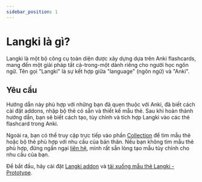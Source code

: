 ```yaml
---
sidebar_position: 1
---
```


# Langki là gì?

Langki là một bộ công cụ toàn diện được xây dựng dựa trên Anki flashcards, mang đến một giải pháp tất cả-trong-một dành riêng cho người học ngôn ngữ. Tên gọi "Langki" là sự kết hợp giữa "language" (ngôn ngữ) và "Anki".

## Yêu cầu

Hướng dẫn này phù hợp với những bạn đã quen thuộc với Anki, đã biết cách cài đặt addons, nhập bộ thẻ có sẵn và thiết kế mẫu thẻ. Sau khi hoàn thành hướng dẫn, bạn sẽ biết cách tạo, tùy chỉnh và tích hợp Langki vào các thẻ flashcard trong Anki.

Ngoài ra, bạn có thể truy cập trực tiếp vào phần [Collection](https://langki.net/collection) để tìm mẫu thẻ hoặc bộ thẻ phù hợp với nhu cầu của bản thân. Nếu bạn không tìm mẫu thẻ phù hợp, đừng ngần ngại [liên hệ](https://langki.net/contact), mình rất sẵn lòng tạo mẫu tùy chỉnh cho nhu cầu của bạn.

Để bắt đầu, hãy cài đặt [Langki addon](https://ankiweb.net/shared/info/1400986563) và [tải xuống mẫu thẻ Langki - Prototype](https://langki.net/collection/prototype).
